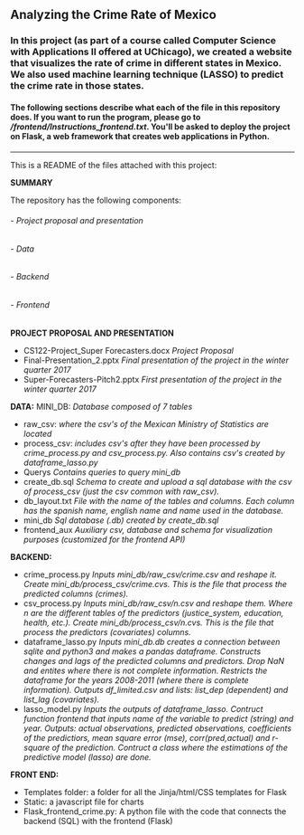 ## Analyzing the Crime Rate of Mexico

### In this project (as part of a course called Computer Science with Applications II offered at UChicago), we created a website that visualizes the rate of crime in different states in Mexico. We also used machine learning technique (LASSO) to predict the crime rate in those states.

#### The following sections describe what each of the file in this repository does. If you want to run the program, please go to */frontend/Instructions_frontend.txt*. You'll be asked to deploy the project on Flask, a web framework that creates web applications in Python.

----------------------------------------------------------

This is a README of the files attached with this project:

**SUMMARY**

The repository has the following components:

###### - Project proposal and presentation
###### - Data 
###### - Backend
###### - Frontend


**PROJECT PROPOSAL AND PRESENTATION**
- CS122-Project_Super Forecasters.docx
*Project Proposal*
- Final-Presentation_2.pptx
*Final presentation of the project in the winter quarter 2017*
- Super-Forecasters-Pitch2.pptx
*First presentation of the project in the winter quarter 2017*

**DATA:**
MINI_DB:
*Database composed of 7 tables*
- raw_csv:
*where the csv's of the Mexican Ministry of Statistics are located*
- process_csv: 
*includes csv's after they have been processed by crime_process.py and csv_process.py. Also contains csv's created by dataframe_lasso.py*
- Querys
*Contains queries to query mini_db*
- create_db.sql
*Schema to create and upload a sql database with the csv of process_csv (just the csv common with raw_csv).*
- db_layout.txt
*File with the name of the tables and columns. Each column has the spanish name, english name and name used in the database.*
- mini_db
*Sql database (.db) created by create_db.sql*
- frontend_aux
*Auxiliary csv, database and schema for visualization purposes (customized for the frontend API)*

**BACKEND:**
- crime_process.py
*Inputs mini_db/raw_csv/crime.csv and reshape it. Create mini_db/process_csv/crime.cvs. This is the file that process the predicted columns (crimes).*
- csv_process.py
*Inputs mini_db/raw_csv/n.csv and reshape them. Where n are the different tables of the predictors (justice_system, education, health, etc.). Create mini_db/process_csv/n.cvs. This is the file that process the predictors (covariates) columns.*
- dataframe_lasso.py
*Inputs mini_db.db creates a connection between sqlite and python3 and makes a pandas dataframe. Constructs changes and lags of the predicted columns and predictors. Drop NaN and entites where there is not complete information. Restricts the dataframe for the years 2008-2011 (where there is complete information). Outputs df_limited.csv and lists: list_dep (dependent) and list_lag (covariates).*
- lasso_model.py
*Inputs the outputs of dataframe_lasso. 
Contruct function frontend that inputs name of the variable to predict (string) and year. Outputs: actual observations, predicted observations, coefficients of the predictiors, mean square error (mse), corr(pred,actual) and r-square of the prediction.
Contruct a class where the estimations of the predictive model (lasso) are done.*

**FRONT END:**
- Templates folder: a folder for all the Jinja/html/CSS templates for Flask
- Static: a javascript file for charts
- Flask_frontend_crime.py: A python file with the code that connects the backend (SQL) with the frontend (Flask)
